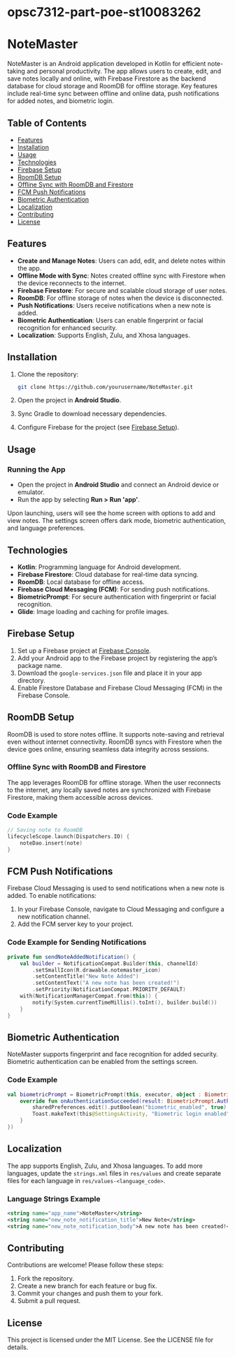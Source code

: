 # opsc7312-part-poe-st10083262
# NoteMaster

NoteMaster is an Android application developed in Kotlin for efficient note-taking and personal productivity. The app allows users to create, edit, and save notes locally and online, with Firebase Firestore as the backend database for cloud storage and RoomDB for offline storage. Key features include real-time sync between offline and online data, push notifications for added notes, and biometric login.

## Table of Contents

- [Features](#features)
- [Installation](#installation)
- [Usage](#usage)
- [Technologies](#technologies)
- [Firebase Setup](#firebase-setup)
- [RoomDB Setup](#roomdb-setup)
- [Offline Sync with RoomDB and Firestore](#offline-sync-with-roomdb-and-firestore)
- [FCM Push Notifications](#fcm-push-notifications)
- [Biometric Authentication](#biometric-authentication)
- [Localization](#localization)
- [Contributing](#contributing)
- [License](#license)

## Features

- **Create and Manage Notes**: Users can add, edit, and delete notes within the app.
- **Offline Mode with Sync**: Notes created offline sync with Firestore when the device reconnects to the internet.
- **Firebase Firestore**: For secure and scalable cloud storage of user notes.
- **RoomDB**: For offline storage of notes when the device is disconnected.
- **Push Notifications**: Users receive notifications when a new note is added.
- **Biometric Authentication**: Users can enable fingerprint or facial recognition for enhanced security.
- **Localization**: Supports English, Zulu, and Xhosa languages.

## Installation

1. Clone the repository:
   ```bash
   git clone https://github.com/yourusername/NoteMaster.git
   ```

2. Open the project in **Android Studio**.

3. Sync Gradle to download necessary dependencies.

4. Configure Firebase for the project (see [Firebase Setup](#firebase-setup)).

## Usage

### Running the App

- Open the project in **Android Studio** and connect an Android device or emulator.
- Run the app by selecting **Run > Run 'app'**.
  
Upon launching, users will see the home screen with options to add and view notes. The settings screen offers dark mode, biometric authentication, and language preferences.

## Technologies

- **Kotlin**: Programming language for Android development.
- **Firebase Firestore**: Cloud database for real-time data syncing.
- **RoomDB**: Local database for offline access.
- **Firebase Cloud Messaging (FCM)**: For sending push notifications.
- **BiometricPrompt**: For secure authentication with fingerprint or facial recognition.
- **Glide**: Image loading and caching for profile images.

## Firebase Setup

1. Set up a Firebase project at [Firebase Console](https://console.firebase.google.com/).
2. Add your Android app to the Firebase project by registering the app’s package name.
3. Download the `google-services.json` file and place it in your app directory.
4. Enable Firestore Database and Firebase Cloud Messaging (FCM) in the Firebase Console.

## RoomDB Setup

RoomDB is used to store notes offline. It supports note-saving and retrieval even without internet connectivity. RoomDB syncs with Firestore when the device goes online, ensuring seamless data integrity across sessions.

### Offline Sync with RoomDB and Firestore

The app leverages RoomDB for offline storage. When the user reconnects to the internet, any locally saved notes are synchronized with Firebase Firestore, making them accessible across devices.

### Code Example

```kotlin
// Saving note to RoomDB
lifecycleScope.launch(Dispatchers.IO) {
    noteDao.insert(note)
}
```

## FCM Push Notifications

Firebase Cloud Messaging is used to send notifications when a new note is added. To enable notifications:

1. In your Firebase Console, navigate to Cloud Messaging and configure a new notification channel.
2. Add the FCM server key to your project.

### Code Example for Sending Notifications

```kotlin
private fun sendNoteAddedNotification() {
    val builder = NotificationCompat.Builder(this, channelId)
        .setSmallIcon(R.drawable.notemaster_icon)
        .setContentTitle("New Note Added")
        .setContentText("A new note has been created!")
        .setPriority(NotificationCompat.PRIORITY_DEFAULT)
    with(NotificationManagerCompat.from(this)) {
        notify(System.currentTimeMillis().toInt(), builder.build())
    }
}
```

## Biometric Authentication

NoteMaster supports fingerprint and face recognition for added security. Biometric authentication can be enabled from the settings screen.

### Code Example

```kotlin
val biometricPrompt = BiometricPrompt(this, executor, object : BiometricPrompt.AuthenticationCallback() {
    override fun onAuthenticationSucceeded(result: BiometricPrompt.AuthenticationResult) {
        sharedPreferences.edit().putBoolean("biometric_enabled", true).apply()
        Toast.makeText(this@SettingsActivity, "Biometric login enabled", Toast.LENGTH_SHORT).show()
    }
})
```

## Localization

The app supports English, Zulu, and Xhosa languages. To add more languages, update the `strings.xml` files in `res/values` and create separate files for each language in `res/values-<language_code>`.

### Language Strings Example

```xml
<string name="app_name">NoteMaster</string>
<string name="new_note_notification_title">New Note</string>
<string name="new_note_notification_body">A new note has been created!</string>
```

## Contributing

Contributions are welcome! Please follow these steps:

1. Fork the repository.
2. Create a new branch for each feature or bug fix.
3. Commit your changes and push them to your fork.
4. Submit a pull request.

## License

This project is licensed under the MIT License. See the LICENSE file for details.

